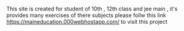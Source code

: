 This site is created for student of 10th , 12th class and jee main , it's provides many exercises of there subjects 
please follw this link https://maineducation.000webhostapp.com/ to visit this project
